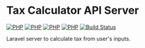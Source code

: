 # Tax Calculator API Server

[![PHP](https://img.shields.io/badge/php-7.1-blue.svg?style=flat-square)](http://php.net/releases/7_1_16.php)
[![PHP](https://img.shields.io/badge/laravel-5.4-blue.svg?style=flat-square)](https://laravel.com/docs/5.4/releases)
[![PHP](https://img.shields.io/badge/docker-17.09.0-ce-blue.svg?style=flat-square)](https://docs.docker.com/engine/release-notes/#17090-ce)
[![PHP](https://img.shields.io/badge/docker-compose-1.21.2-blue.svg?style=flat-square)](https://docs.docker.com/release-notes/docker-compose/#1212-2018-05-03)
[![Build Status](https://travis-ci.org/DanielHenry/tax-calculator-server.svg?branch=master)](https://travis-ci.org/DanielHenry/tax-calculator-server)

Laravel server to calculate tax from user's inputs.
